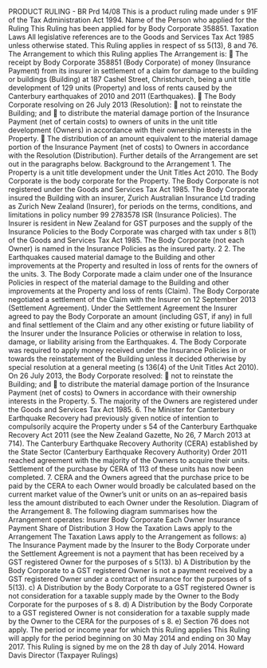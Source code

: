 PRODUCT RULING - BR Prd 14/08 This is a product ruling made under s 91F of the Tax Administration Act 1994. Name of the Person who applied for the Ruling This Ruling has been applied for by Body Corporate 358851. Taxation Laws All legislative references are to the Goods and Services Tax Act 1985 unless otherwise stated. This Ruling applies in respect of ss 5(13), 8 and 76. The Arrangement to which this Ruling applies The Arrangement is:  The receipt by Body Corporate 358851 (Body Corporate) of money (Insurance Payment) from its insurer in settlement of a claim for damage to the building or buildings (Building) at 187 Cashel Street, Christchurch, being a unit title development of 129 units (Property) and loss of rents caused by the Canterbury earthquakes of 2010 and 2011 (Earthquakes).  The Body Corporate resolving on 26 July 2013 (Resolution):  not to reinstate the Building; and  to distribute the material damage portion of the Insurance Payment (net of certain costs) to owners of units in the unit title development (Owners) in accordance with their ownership interests in the Property.  The distribution of an amount equivalent to the material damage portion of the Insurance Payment (net of costs) to Owners in accordance with the Resolution (Distribution). Further details of the Arrangement are set out in the paragraphs below. Background to the Arrangement 1. The Property is a unit title development under the Unit Titles Act 2010. The Body Corporate is the body corporate for the Property. The Body Corporate is not registered under the Goods and Services Tax Act 1985. The Body Corporate insured the Building with an insurer, Zurich Australian Insurance Ltd trading as Zurich New Zealand (Insurer), for periods on the terms, conditions, and limitations in policy number 99 2783578 ISR (Insurance Policies). The Insurer is resident in New Zealand for GST purposes and the supply of the Insurance Policies to the Body Corporate was charged with tax under s 8(1) of the Goods and Services Tax Act 1985. The Body Corporate (not each Owner) is named in the Insurance Policies as the insured party. 2 2. The Earthquakes caused material damage to the Building and other improvements at the Property and resulted in loss of rents for the owners of the units. 3. The Body Corporate made a claim under one of the Insurance Policies in respect of the material damage to the Building and other improvements at the Property and loss of rents (Claim). The Body Corporate negotiated a settlement of the Claim with the Insurer on 12 September 2013 (Settlement Agreement). Under the Settlement Agreement the Insurer agreed to pay the Body Corporate an amount (including GST, if any) in full and final settlement of the Claim and any other existing or future liability of the Insurer under the Insurance Policies or otherwise in relation to loss, damage, or liability arising from the Earthquakes. 4. The Body Corporate was required to apply money received under the Insurance Policies in or towards the reinstatement of the Building unless it decided otherwise by special resolution at a general meeting (s 136(4) of the Unit Titles Act 2010). On 26 July 2013, the Body Corporate resolved:  not to reinstate the Building; and  to distribute the material damage portion of the Insurance Payment (net of costs) to Owners in accordance with their ownership interests in the Property. 5. The majority of the Owners are registered under the Goods and Services Tax Act 1985. 6. The Minister for Canterbury Earthquake Recovery had previously given notice of intention to compulsorily acquire the Property under s 54 of the Canterbury Earthquake Recovery Act 2011 (see the New Zealand Gazette, No 26, 7 March 2013 at 714). The Canterbury Earthquake Recovery Authority (CERA) established by the State Sector (Canterbury Earthquake Recovery Authority) Order 2011 reached agreement with the majority of the Owners to acquire their units. Settlement of the purchase by CERA of 113 of these units has now been completed. 7. CERA and the Owners agreed that the purchase price to be paid by the CERA to each Owner would broadly be calculated based on the current market value of the Owner’s unit or units on an as–repaired basis less the amount distributed to each Owner under the Resolution. Diagram of the Arrangement 8. The following diagram summarises how the Arrangement operates: Insurer Body Corporate Each Owner Insurance Payment Share of Distribution 3 How the Taxation Laws apply to the Arrangement The Taxation Laws apply to the Arrangement as follows: a) The Insurance Payment made by the Insurer to the Body Corporate under the Settlement Agreement is not a payment that has been received by a GST registered Owner for the purposes of s 5(13). b) A Distribution by the Body Corporate to a GST registered Owner is not a payment received by a GST registered Owner under a contract of insurance for the purposes of s 5(13). c) A Distribution by the Body Corporate to a GST registered Owner is not consideration for a taxable supply made by the Owner to the Body Corporate for the purposes of s 8. d) A Distribution by the Body Corporate to a GST registered Owner is not consideration for a taxable supply made by the Owner to the CERA for the purposes of s 8. e) Section 76 does not apply. The period or income year for which this Ruling applies This Ruling will apply for the period beginning on 30 May 2014 and ending on 30 May 2017. This Ruling is signed by me on the 28 th day of July 2014. Howard Davis Director (Taxpayer Rulings)